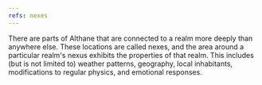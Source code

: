 ```yaml
---
refs: nexes
---
```


There are parts of Althane that are connected to a realm more deeply than anywhere else. These locations are called nexes, and the area around a particular realm's nexus exhibits the properties of that realm. This includes (but is not limited to) weather patterns, geography, local inhabitants, modifications to regular physics, and emotional responses.
